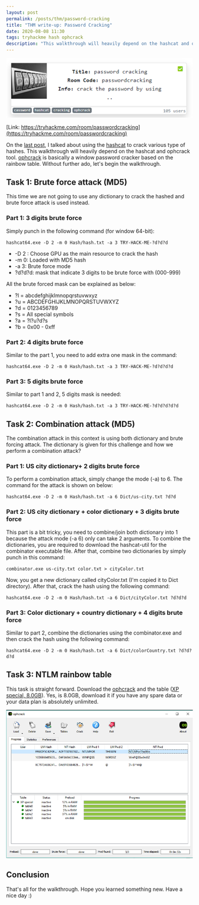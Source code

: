 ```yaml
---
layout: post
permalink: /posts/thm/password-cracking
title: "THM write-up: Password Cracking"
date: 2020-08-08 11:30
tags: tryhackme hash ophcrack
description: "This walkthrough will heavily depend on the hashcat and ophcrack tool. ophcrack is basically a window password cracker."
---
```


![titlecard](/assets/images/THM/2020-08-08-password-cracking/1.png)

[Link: https://tryhackme.com/room/passwordcracking](https://tryhackme.com/room/passwordcracking)

On the [last post](https://embeddedworld.home.blog/2019/05/11/hacking-walk-through-cracking-the-hashes/), I talked about using the [hashcat](https://hashcat.net/hashcat/) to crack various type of hashes. This walkthrough will heavily depend on the hashcat and ophcrack tool. [ophcrack](http://ophcrack.sourceforge.net/) is basically a window password cracker based on the rainbow table. Without further ado, let's begin the walkthrough.

## Task 1: Brute force attack (MD5)

This time we are not going to use any dictionary to crack the hashed and brute force attack is used instead.

### Part 1:  3 digits brute force

Simply punch in the following command (for window 64-bit):

```
hashcat64.exe -D 2 -m 0 Hash/hash.txt -a 3 TRY-HACK-ME-?d?d?d
```

- -D 2 : Choose GPU as the main resource to crack the hash 
- -m 0: Loaded with MD5 hash 
- -a 3: Brute force mode
- ?d?d?d: mask that indicate 3 digits to be brute force with (000-999)

All the brute forced mask can be explained as below:

- ?l = abcdefghijklmnopqrstuvwxyz 
- ?u = ABCDEFGHIJKLMNOPQRSTUVWXYZ
- ?d = 0123456789
- ?s =  All special symbols
- ?a = ?l?u?d?s
- ?b = 0x00 - 0xff

### Part 2: 4 digits brute force

Similar to the part 1, you need to add extra one mask in the command:

```
hashcat64.exe -D 2 -m 0 Hash/hash.txt -a 3 TRY-HACK-ME-?d?d?d?d
```

### Part 3: 5 digits brute force

Similar to part 1 and 2, 5 digits mask is needed:

```
hashcat64.exe -D 2 -m 0 Hash/hash.txt -a 3 TRY-HACK-ME-?d?d?d?d?d
```

## Task 2: Combination attack (MD5)

The combination attack in this context is using both dictionary and brute forcing attack. The dictionary is given for this challenge and how we perform a combination attack? 

### Part 1: US city dictionary+ 2 digits brute force

To perform a combination attack, simply change the mode (-a) to 6. The command for the attack is shown on below:

```
hashcat64.exe -D 2 -m 0 Hash/hash.txt -a 6 Dict/us-city.txt ?d?d
```

### Part 2: US city dictionary + color dictionary + 3 digits brute force

This part is a bit tricky, you need to combine/join both dictionary into 1 because the attack mode (-a 6) only can take 2 arguments. To combine the dictionaries, you are required to download the hashcat-util for the combinator executable file. After that, combine two dictionaries by simply punch in this command: 

```
combinator.exe us-city.txt color.txt > cityColor.txt
```

Now, you get a new dictionary called cityColor.txt (I'm copied it to Dict directory). After that, crack the hash using the following command:

```
hashcat64.exe -D 2 -m 0 Hash/hash.txt -a 6 Dict/cityColor.txt ?d?d?d
```

### Part 3: Color dictionary + country dictionary + 4 digits brute force

Similar to part 2, combine the dictionaries using the combinator.exe and then crack the hash using the following command:

```
hashcat64.exe -D 2 -m 0 Hash/hash.txt -a 6 Dict/colorCountry.txt ?d?d?d?d
```

## Task 3: NTLM rainbow table

This task is straight forward. Download the [ophcrack](http://ophcrack.sourceforge.net/)  and the table ([XP special, 8.0GB](https://sourceforge.net/projects/ophcrack/files/tables/XP%20special/)). Yes, is 8.0GB, download it if you have any spare data or your data plan is absolutely unlimited.  

![NTLM](/assets/images/THM/2020-08-08-password-cracking/2.png)

## Conclusion

That's all for the walkthrough. Hope you learned something new. Have a nice day :)